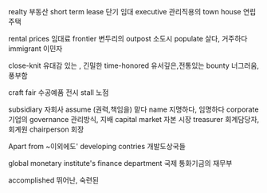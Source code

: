realty 부동산 
short term lease 단기 임대
executive 관리직용의
town house 연립 주택

rental prices 임대료
frontier 변두리의
outpost 소도시
populate 살다, 거주하다
immigrant 이민자

close-knit 유대감 있는 , 긴밀한
time-honored 유서깊은,전통있는
bounty 너그러움,풍부함

craft fair 수공예품 전시
stall 노점

subsidiary 자회사
assume (권력,책임을) 맡다
name  지명하다, 임명하다
corporate 기업의
governance 관리방식, 지배
capital market 자본 시장
treasurer 회계담당자, 회계원
chairperson 회장

Apart from ~이외에도'
developing contries 개발도상국들

global monetary institute's finance department
국제 통화기금의 재무부

accomplished 뛰어난, 숙련된
